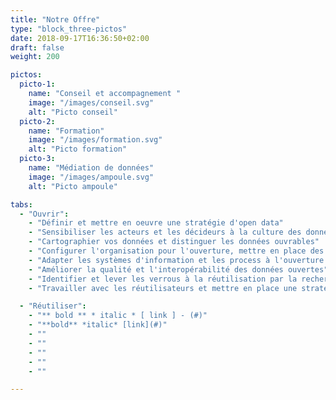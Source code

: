 ```yaml
---
title: "Notre Offre"
type: "block_three-pictos"
date: 2018-09-17T16:36:50+02:00
draft: false
weight: 200

pictos: 
  picto-1: 
    name: "Conseil et accompagnement "
    image: "/images/conseil.svg"
    alt: "Picto conseil"
  picto-2: 
    name: "Formation"
    image: "/images/formation.svg"
    alt: "Picto formation"
  picto-3: 
    name: "Médiation de données"
    image: "/images/ampoule.svg"
    alt: "Picto ampoule"

tabs:
  - "Ouvrir":
    - "Définir et mettre en oeuvre une stratégie d'open data"
    - "Sensibiliser les acteurs et les décideurs à la culture des données et de leur ouverture"
    - "Cartographier vos données et distinguer les données ouvrables"
    - "Configurer l'organisation pour l'ouverture, mettre en place des processus internes"
    - "Adapter les systèmes d'information et les process à l'ouverture des données"
    - "Améliorer la qualité et l'interopérabilité des données ouvertes"
    - "Identifier et lever les verrous à la réutilisation par la recherche [en sciences sociales et en informatique](/fr/a-propos)"
    - "Travailler avec les réutilisateurs et mettre en place une stratégie d'open data guidée par la demande"

  - "Réutiliser":
    - "** bold ** * italic * [ link ] - (#)"
    - "**bold** *italic* [link](#)"
    - ""
    - ""
    - ""
    - ""
    - ""

---
```


